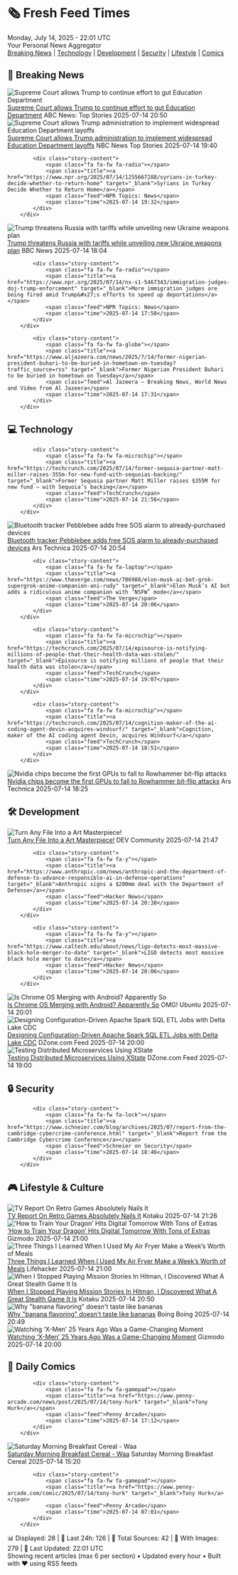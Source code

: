 <!-- Processing 54 RSS feeds at 2025-07-14 22:01:42 UTC -->
<!-- Processing: Saturday Morning Breakfast Cereal -->
<!-- Processing: Poorly Drawn Lines -->
<!-- Processing: Garfield -->
<!-- Processing: Cyanide & Happiness -->
<!-- Processing: Questionable Content -->
<!-- Processing: Dinosaur Comics -->
<!-- Processing: CNN Breaking News -->
<!-- Processing: BBC Breaking News -->
<!-- Processing: CBC News -->
<!-- Error processing https://rss.cbc.ca/lineup/topstories.xml: The read operation timed out -->
<!-- Processing: Reuters Top News -->
<!-- Processing: ABC News Breaking -->
<!-- Processing: NBC News Breaking -->
<!-- Processing: TechCrunch -->
<!-- Processing: O'Reilly Radar -->
<!-- Processing: WIRED -->
<!-- Processing: Slashdot -->
<!-- Processing: Lobsters Python -->
<!-- Processing: Hacker News -->
<!-- Processing: Dev.to -->
<!-- Processing: StackOverflow Blog -->
<!-- Processing: It's FOSS -->
<!-- Processing: OMG! Ubuntu -->
<!-- Processing: DistroWatch -->
<!-- Processing: Linux.com -->
<!-- Processing: Red Hat Blog -->
<!-- Processing: Ubuntu Blog -->
<!-- Processing: GitHub Blog -->
<!-- Processing: GitLab Blog -->
<!-- Processing: InfoQ -->
<!-- Processing: Coding Horror -->
<!-- Processing: Lifehacker -->
<!-- Processing: Gizmodo -->
<!-- Processing: Kotaku -->
<!-- Processing: Krebs on Security -->
<!-- Processing: Schneier on Security -->
<!-- Generated 6 new posts out of 35 feeds processed -->
<div class="newspaper-header">
    <h1 class="newspaper-title">🗞️ Fresh Feed Times</h1>
    <div class="newspaper-date">Monday, July 14, 2025 - 22:01 UTC</div>
    <div class="newspaper-subtitle">Your Personal News Aggregator</div>
</div>

<div class="newspaper-nav">
    <a href="#breaking">Breaking News</a> |
    <a href="#tech">Technology</a> |
    <a href="#dev">Development</a> |
    <a href="#security">Security</a> |
    <a href="#lifestyle">Lifestyle</a> |
    <a href="#webcomics">Comics</a>
</div>

<div class="news-section breaking-news" id="breaking">
<h2 class="section-header">🚨 Breaking News</h2>
<div class="stories-container">
<div class="story">
            <img src="https://s.abcnews.com/images/Politics/education-gty-er-250714_1752522483697_hpMain_4x3t_384.jpg" alt="Supreme Court allows Trump to continue effort to gut Education Department" class="story-image" loading="lazy" onerror="this.style.display='none'">
            <div class="story-content">
                <span class="fa fa-fw fa-tv"></span>
                <span class="title"><a href="https://abcnews.go.com/Politics/supreme-court-allows-trump-continue-effort-gut-education/story?id=123747924" target="_blank">Supreme Court allows Trump to continue effort to gut Education Department</a></span>
                <span class="feed">ABC News: Top Stories</span>
                <span class="time">2025-07-14 20:50</span>
            </div>
        </div>
<div class="story">
            <img src="https://media-cldnry.s-nbcnews.com/image/upload/t_fit_1500w/rockcms/2025-06/250606-Linda-McMahon-4-ew-1251p-28631a.jpg" alt="Supreme Court allows Trump administration to implement widespread Education Department layoffs" class="story-image" loading="lazy" onerror="this.style.display='none'">
            <div class="story-content">
                <span class="fa fa-fw fa-broadcast-tower"></span>
                <span class="title"><a href="https://www.nbcnews.com/politics/supreme-court/supreme-court-trump-administration-layoffs-education-department-rcna211450" target="_blank">Supreme Court allows Trump administration to implement widespread Education Department layoffs</a></span>
                <span class="feed">NBC News Top Stories</span>
                <span class="time">2025-07-14 19:40</span>
            </div>
        </div>
<div class="story">
            
            <div class="story-content">
                <span class="fa fa-fw fa-radio"></span>
                <span class="title"><a href="https://www.npr.org/2025/07/14/1255667288/syrians-in-turkey-decide-whether-to-return-home" target="_blank">Syrians in Turkey Decide Whether to Return Home</a></span>
                <span class="feed">NPR Topics: News</span>
                <span class="time">2025-07-14 19:32</span>
            </div>
        </div>
<div class="story">
            <img src="https://ichef.bbci.co.uk/ace/standard/240/cpsprodpb/6237/live/5aad4540-60d9-11f0-91b8-b32fbb96c188.jpg" alt="Trump threatens Russia with tariffs while unveiling new Ukraine weapons plan" class="story-image" loading="lazy" onerror="this.style.display='none'">
            <div class="story-content">
                <span class="fa fa-fw fa-earth-americas"></span>
                <span class="title"><a href="https://www.bbc.com/news/articles/czdv20v9lp1o" target="_blank">Trump threatens Russia with tariffs while unveiling new Ukraine weapons plan</a></span>
                <span class="feed">BBC News</span>
                <span class="time">2025-07-14 18:04</span>
            </div>
        </div>
<div class="story">
            
            <div class="story-content">
                <span class="fa fa-fw fa-radio"></span>
                <span class="title"><a href="https://www.npr.org/2025/07/14/nx-s1-5467343/immigration-judges-doj-trump-enforcement" target="_blank">More immigration judges are being fired amid Trump&#x27;s efforts to speed up deportations</a></span>
                <span class="feed">NPR Topics: News</span>
                <span class="time">2025-07-14 17:50</span>
            </div>
        </div>
<div class="story">
            
            <div class="story-content">
                <span class="fa fa-fw fa-globe"></span>
                <span class="title"><a href="https://www.aljazeera.com/news/2025/7/14/former-nigerian-president-buhari-to-be-buried-in-hometown-on-tuesday?traffic_source=rss" target="_blank">Former Nigerian President Buhari to be buried in hometown on Tuesday</a></span>
                <span class="feed">Al Jazeera – Breaking News, World News and Video from Al Jazeera</span>
                <span class="time">2025-07-14 17:31</span>
            </div>
        </div>
</div>
</div>
<div class="news-section tech-news" id="tech">
<h2 class="section-header">💻 Technology</h2>
<div class="stories-container">
<div class="story">
            
            <div class="story-content">
                <span class="fa fa-fw fa-microchip"></span>
                <span class="title"><a href="https://techcrunch.com/2025/07/14/former-sequoia-partner-matt-miller-raises-355m-for-new-fund-with-sequoias-backing/" target="_blank">Former Sequoia partner Matt Miller raises $355M for new fund — with Sequoia’s backing</a></span>
                <span class="feed">TechCrunch</span>
                <span class="time">2025-07-14 21:56</span>
            </div>
        </div>
<div class="story">
            <img src="https://cdn.arstechnica.net/wp-content/uploads/2025/07/Pebblebee-Clip-500x500-1752523315.jpg" alt="Bluetooth tracker Pebblebee adds free SOS alarm to already-purchased devices" class="story-image" loading="lazy" onerror="this.style.display='none'">
            <div class="story-content">
                <span class="fa fa-fw fa-cog"></span>
                <span class="title"><a href="https://arstechnica.com/gadgets/2025/07/bluetooth-tracker-pebblebee-adds-free-sos-alarm-to-already-purchased-devices/" target="_blank">Bluetooth tracker Pebblebee adds free SOS alarm to already-purchased devices</a></span>
                <span class="feed">Ars Technica</span>
                <span class="time">2025-07-14 20:54</span>
            </div>
        </div>
<div class="story">
            
            <div class="story-content">
                <span class="fa fa-fw fa-laptop"></span>
                <span class="title"><a href="https://www.theverge.com/news/706988/elon-musk-ai-bot-grok-supergrok-anime-companion-ani-rudy" target="_blank">Elon Musk’s AI bot adds a ridiculous anime companion with ‘NSFW’ mode</a></span>
                <span class="feed">The Verge</span>
                <span class="time">2025-07-14 20:06</span>
            </div>
        </div>
<div class="story">
            
            <div class="story-content">
                <span class="fa fa-fw fa-microchip"></span>
                <span class="title"><a href="https://techcrunch.com/2025/07/14/episource-is-notifying-millions-of-people-that-their-health-data-was-stolen/" target="_blank">Episource is notifying millions of people that their health data was stolen</a></span>
                <span class="feed">TechCrunch</span>
                <span class="time">2025-07-14 19:07</span>
            </div>
        </div>
<div class="story">
            
            <div class="story-content">
                <span class="fa fa-fw fa-microchip"></span>
                <span class="title"><a href="https://techcrunch.com/2025/07/14/cognition-maker-of-the-ai-coding-agent-devin-acquires-windsurf/" target="_blank">Cognition, maker of the AI coding agent Devin, acquires Windsurf</a></span>
                <span class="feed">TechCrunch</span>
                <span class="time">2025-07-14 18:51</span>
            </div>
        </div>
<div class="story">
            <img src="https://cdn.arstechnica.net/wp-content/uploads/2025/07/nvidia-rtx-a6000-500x500.jpeg" alt="Nvidia chips become the first GPUs to fall to Rowhammer bit-flip attacks" class="story-image" loading="lazy" onerror="this.style.display='none'">
            <div class="story-content">
                <span class="fa fa-fw fa-cog"></span>
                <span class="title"><a href="https://arstechnica.com/security/2025/07/nvidia-chips-become-the-first-gpus-to-fall-to-rowhammer-bit-flip-attacks/" target="_blank">Nvidia chips become the first GPUs to fall to Rowhammer bit-flip attacks</a></span>
                <span class="feed">Ars Technica</span>
                <span class="time">2025-07-14 18:25</span>
            </div>
        </div>
</div>
</div>
<div class="news-section dev-news" id="dev">
<h2 class="section-header">🛠️ Development</h2>
<div class="stories-container">
<div class="story">
            <img src="https://media2.dev.to/dynamic/image/width=800%2Cheight=%2Cfit=scale-down%2Cgravity=auto%2Cformat=auto/https%3A%2F%2Fdev-to-uploads.s3.amazonaws.com%2Fuploads%2Farticles%2F6m8khjxwsrl3ksjstmmp.png" alt="Turn Any File Into a Art Masterpiece!" class="story-image" loading="lazy" onerror="this.style.display='none'">
            <div class="story-content">
                <span class="fa fa-fw fa-code"></span>
                <span class="title"><a href="https://dev.to/notreeceharris/turn-any-file-into-a-pixel-art-masterpiece-nl0" target="_blank">Turn Any File Into a Art Masterpiece!</a></span>
                <span class="feed">DEV Community</span>
                <span class="time">2025-07-14 21:47</span>
            </div>
        </div>
<div class="story">
            
            <div class="story-content">
                <span class="fa fa-fw fa-y"></span>
                <span class="title"><a href="https://www.anthropic.com/news/anthropic-and-the-department-of-defense-to-advance-responsible-ai-in-defense-operations" target="_blank">Anthropic signs a $200mm deal with the Department of Defense</a></span>
                <span class="feed">Hacker News</span>
                <span class="time">2025-07-14 20:38</span>
            </div>
        </div>
<div class="story">
            
            <div class="story-content">
                <span class="fa fa-fw fa-y"></span>
                <span class="title"><a href="https://www.caltech.edu/about/news/ligo-detects-most-massive-black-hole-merger-to-date" target="_blank">LIGO detects most massive black hole merger to date</a></span>
                <span class="feed">Hacker News</span>
                <span class="time">2025-07-14 20:06</span>
            </div>
        </div>
<div class="story">
            <img src="https://i0.wp.com/www.omgubuntu.co.uk/wp-content/uploads/2017/04/android-apps-on-linux.jpg?resize=406%2C232&amp;ssl=1" alt="Is Chrome OS Merging with Android? Apparently So" class="story-image" loading="lazy" onerror="this.style.display='none'">
            <div class="story-content">
                <span class="fa fa-fw fa-ubuntu"></span>
                <span class="title"><a href="https://www.omgubuntu.co.uk/2025/07/is-chrome-os-merging-with-android" target="_blank">Is Chrome OS Merging with Android? Apparently So</a></span>
                <span class="feed">OMG! Ubuntu</span>
                <span class="time">2025-07-14 20:01</span>
            </div>
        </div>
<div class="story">
            <img src="https://dz2cdn1.dzone.com/thumbnail?fid=18514930&w=600" alt="Designing Configuration-Driven Apache Spark SQL ETL Jobs with Delta Lake CDC" class="story-image" loading="lazy" onerror="this.style.display='none'">
            <div class="story-content">
                <span class="fa fa-fw fa-newspaper"></span>
                <span class="title"><a href="https://dzone.com/articles/config-driven-spark-sql-etl-delta-cdc" target="_blank">Designing Configuration-Driven Apache Spark SQL ETL Jobs with Delta Lake CDC</a></span>
                <span class="feed">DZone.com Feed</span>
                <span class="time">2025-07-14 20:00</span>
            </div>
        </div>
<div class="story">
            <img src="https://dz2cdn1.dzone.com/thumbnail?fid=18514870&w=600" alt="Testing Distributed Microservices Using XState" class="story-image" loading="lazy" onerror="this.style.display='none'">
            <div class="story-content">
                <span class="fa fa-fw fa-newspaper"></span>
                <span class="title"><a href="https://dzone.com/articles/testing-distributed-microservices-using-xstate" target="_blank">Testing Distributed Microservices Using XState</a></span>
                <span class="feed">DZone.com Feed</span>
                <span class="time">2025-07-14 19:00</span>
            </div>
        </div>
</div>
</div>
<div class="news-section security-news" id="security">
<h2 class="section-header">🔒 Security</h2>
<div class="stories-container">
<div class="story">
            
            <div class="story-content">
                <span class="fa fa-fw fa-lock"></span>
                <span class="title"><a href="https://www.schneier.com/blog/archives/2025/07/report-from-the-cambridge-cybercrime-conference.html" target="_blank">Report from the Cambridge Cybercrime Conference</a></span>
                <span class="feed">Schneier on Security</span>
                <span class="time">2025-07-14 18:46</span>
            </div>
        </div>
</div>
</div>
<div class="news-section lifestyle-news" id="lifestyle">
<h2 class="section-header">🎮 Lifestyle & Culture</h2>
<div class="stories-container">
<div class="story">
            <img src="https://i.kinja-img.com/image/upload/c_fit,q_80,w_636/ff010f9b2bf2a966323f582883f48690.png" alt="TV Report On Retro Games Absolutely Nails It" class="story-image" loading="lazy" onerror="this.style.display='none'">
            <div class="story-content">
                <span class="fa fa-fw fa-gamepad"></span>
                <span class="title"><a href="https://kotaku.com/bbc-mario-bros-nes-snes-retro-gaming-switch-2-1851786266" target="_blank">TV Report On Retro Games Absolutely Nails It</a></span>
                <span class="feed">Kotaku</span>
                <span class="time">2025-07-14 21:26</span>
            </div>
        </div>
<div class="story">
            <img src="https://gizmodo.com/app/uploads/2025/07/HowToTrainYourDragon_homerelease.jpg" alt="‘How to Train Your Dragon’ Hits Digital Tomorrow With Tons of Extras" class="story-image" loading="lazy" onerror="this.style.display='none'">
            <div class="story-content">
                <span class="fa fa-fw fa-computer"></span>
                <span class="title"><a href="https://gizmodo.com/how-to-train-your-dragon-2025-home-release-date-streaming-2000628969" target="_blank">‘How to Train Your Dragon’ Hits Digital Tomorrow With Tons of Extras</a></span>
                <span class="feed">Gizmodo</span>
                <span class="time">2025-07-14 21:00</span>
            </div>
        </div>
<div class="story">
            <img src="https://lifehacker.com/imagery/articles/01K058CJADF5361949VDPG63TW/hero-image.jpg" alt="Three Things I Learned When I Used My Air Fryer Make a Week’s Worth of Meals" class="story-image" loading="lazy" onerror="this.style.display='none'">
            <div class="story-content">
                <span class="fa fa-fw fa-life-ring"></span>
                <span class="title"><a href="https://lifehacker.com/food-drink/three-things-i-learned-when-i-cooked-a-week-of-meals-in-my-air-fryer?utm_medium=RSS" target="_blank">Three Things I Learned When I Used My Air Fryer Make a Week’s Worth of Meals</a></span>
                <span class="feed">Lifehacker</span>
                <span class="time">2025-07-14 21:00</span>
            </div>
        </div>
<div class="story">
            <img src="https://i.kinja-img.com/image/upload/c_fit,q_80,w_636/348d5a68ae059e64666663ddc1e44c03.jpg" alt="When I Stopped Playing Mission Stories In Hitman, I Discovered What A Great Stealth Game It Is" class="story-image" loading="lazy" onerror="this.style.display='none'">
            <div class="story-content">
                <span class="fa fa-fw fa-gamepad"></span>
                <span class="title"><a href="https://kotaku.com/hitman-woa-stealth-metal-gear-splinter-cell-freelancer-1851786255" target="_blank">When I Stopped Playing Mission Stories In Hitman, I Discovered What A Great Stealth Game It Is</a></span>
                <span class="feed">Kotaku</span>
                <span class="time">2025-07-14 20:50</span>
            </div>
        </div>
<div class="story">
            <img src="https://i0.wp.com/boingboing.net/wp-content/uploads/2022/12/IMG_5640.jpg?fit=1266%2C1600&amp;quality=60&amp;ssl=1" alt="Why &quot;banana flavoring&quot; doesn&#x27;t taste like bananas" class="story-image" loading="lazy" onerror="this.style.display='none'">
            <div class="story-content">
                <span class="fa fa-fw fa-arrow-right"></span>
                <span class="title"><a href="https://boingboing.net/2025/07/14/why-banana-flavoring-doesnt-taste-like-bananas.html" target="_blank">Why &quot;banana flavoring&quot; doesn&#x27;t taste like bananas</a></span>
                <span class="feed">Boing Boing</span>
                <span class="time">2025-07-14 20:49</span>
            </div>
        </div>
<div class="story">
            <img src="https://gizmodo.com/app/uploads/2025/07/X-Men-2000.jpg" alt="Watching ‘X-Men’ 25 Years Ago Was a Game-Changing Moment" class="story-image" loading="lazy" onerror="this.style.display='none'">
            <div class="story-content">
                <span class="fa fa-fw fa-computer"></span>
                <span class="title"><a href="https://gizmodo.com/watching-x-men-25-years-ago-was-a-game-changing-moment-2000628928" target="_blank">Watching ‘X-Men’ 25 Years Ago Was a Game-Changing Moment</a></span>
                <span class="feed">Gizmodo</span>
                <span class="time">2025-07-14 20:00</span>
            </div>
        </div>
</div>
</div>
<div class="news-section webcomics-section" id="webcomics">
<h2 class="section-header">🎨 Daily Comics</h2>
<div class="stories-container">
<div class="story">
            
            <div class="story-content">
                <span class="fa fa-fw fa-gamepad"></span>
                <span class="title"><a href="https://www.penny-arcade.com/news/post/2025/07/14/tony-hurk" target="_blank">Tony Hurk</a></span>
                <span class="feed">Penny Arcade</span>
                <span class="time">2025-07-14 17:12</span>
            </div>
        </div>
<div class="story">
            <img src="https://www.smbc-comics.com/comics/1752300579-20250714.png" alt="Saturday Morning Breakfast Cereal - Waa" class="story-image" loading="lazy" onerror="this.style.display='none'">
            <div class="story-content">
                <span class="fa fa-fw fa-smile"></span>
                <span class="title"><a href="https://www.smbc-comics.com/comic/waa" target="_blank">Saturday Morning Breakfast Cereal - Waa</a></span>
                <span class="feed">Saturday Morning Breakfast Cereal</span>
                <span class="time">2025-07-14 15:20</span>
            </div>
        </div>
<div class="story">
            
            <div class="story-content">
                <span class="fa fa-fw fa-gamepad"></span>
                <span class="title"><a href="https://www.penny-arcade.com/comic/2025/07/14/tony-hurk" target="_blank">Tony Hurk</a></span>
                <span class="feed">Penny Arcade</span>
                <span class="time">2025-07-14 07:01</span>
            </div>
        </div>
</div>
</div>

<div class="newspaper-footer">
    <div class="stats">
        📊 Displayed: 28 | 📅 Last 24h: 126 | 📡 Total Sources: 42 | 📸 With Images: 279 |
        🔄 Last Updated: 22:01 UTC
    </div>
    <div class="footer-note">
        Showing recent articles (max 6 per section) • Updated every hour • Built with ❤️ using RSS feeds
    </div>
</div>
